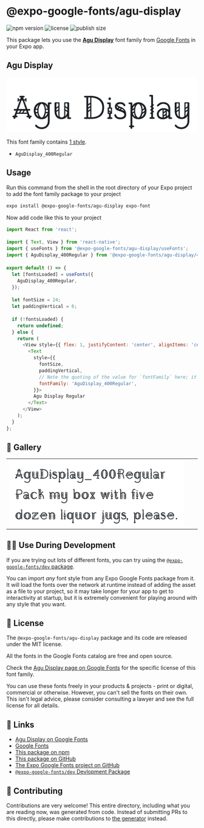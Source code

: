 # @expo-google-fonts/agu-display

![npm version](https://flat.badgen.net/npm/v/@expo-google-fonts/agu-display)
![license](https://flat.badgen.net/github/license/expo/google-fonts)
![publish size](https://flat.badgen.net/packagephobia/install/@expo-google-fonts/agu-display)

This package lets you use the [**Agu Display**](https://fonts.google.com/specimen/Agu+Display) font family from [Google Fonts](https://fonts.google.com/) in your Expo app.

## Agu Display

![Agu Display](./font-family.png)

This font family contains [1 style](#-gallery).

- `AguDisplay_400Regular`

## Usage

Run this command from the shell in the root directory of your Expo project to add the font family package to your project
```sh
expo install @expo-google-fonts/agu-display expo-font
```

Now add code like this to your project
```js
import React from 'react';

import { Text, View } from 'react-native';
import { useFonts } from '@expo-google-fonts/agu-display/useFonts';
import { AguDisplay_400Regular } from '@expo-google-fonts/agu-display/400Regular';

export default () => {
  let [fontsLoaded] = useFonts({
    AguDisplay_400Regular,
  });

  let fontSize = 24;
  let paddingVertical = 6;

  if (!fontsLoaded) {
    return undefined;
  } else {
    return (
      <View style={{ flex: 1, justifyContent: 'center', alignItems: 'center' }}>
        <Text
          style={{
            fontSize,
            paddingVertical,
            // Note the quoting of the value for `fontFamily` here; it expects a string!
            fontFamily: 'AguDisplay_400Regular',
          }}>
          Agu Display Regular
        </Text>
      </View>
    );
  }
};

```

## 🔡 Gallery


||||
|-|-|-|
|![AguDisplay_400Regular](.//400Regular/AguDisplay_400Regular.ttf.png)||||


## 👩‍💻 Use During Development

If you are trying out lots of different fonts, you can try using the [`@expo-google-fonts/dev` package](https://github.com/freeboub/google-fonts/tree/master/font-packages/dev#readme).

You can import *any* font style from any Expo Google Fonts package from it. It will load the fonts
over the network at runtime instead of adding the asset as a file to your project, so it may take longer
for your app to get to interactivity at startup, but it is extremely convenient
for playing around with any style that you want.

## 📖 License

The `@expo-google-fonts/agu-display` package and its code are released under the MIT license.

All the fonts in the Google Fonts catalog are free and open source.

Check the [Agu Display page on Google Fonts](https://fonts.google.com/specimen/Agu+Display) for the specific license of this font family.

You can use these fonts freely in your products & projects - print or digital, commercial or otherwise. However, you can't sell the fonts on their own. This isn't legal advice, please consider consulting a lawyer and see the full license for all details.

## 🔗 Links

- [Agu Display on Google Fonts](https://fonts.google.com/specimen/Agu+Display)
- [Google Fonts](https://fonts.google.com/)
- [This package on npm](https://www.npmjs.com/package/@expo-google-fonts/agu-display)
- [This package on GitHub](https://github.com/freeboub/google-fonts/tree/master/font-packages/agu-display)
- [The Expo Google Fonts project on GitHub](https://github.com/freeboub/google-fonts)
- [`@expo-google-fonts/dev` Devlopment Package](https://github.com/freeboub/google-fonts/tree/master/font-packages/dev)

## 🤝 Contributing

Contributions are very welcome! This entire directory, including what you are reading now, was generated from code. Instead of submitting PRs to this directly, please make contributions to [the generator](https://github.com/freeboub/google-fonts/tree/master/packages/generator) instead.
